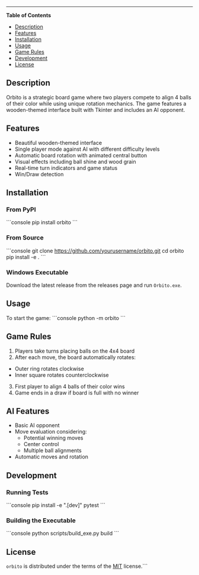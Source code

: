 -----

**Table of Contents**

- [Description](#description)
- [Features](#features)
- [Installation](#installation) 
- [Usage](#usage)
- [Game Rules](#game-rules)
- [Development](#development)
- [License](#license)

## Description

Orbito is a strategic board game where two players compete to align 4 balls of their color while using unique rotation mechanics. The game features a wooden-themed interface built with Tkinter and includes an AI opponent.

## Features

- Beautiful wooden-themed interface
- Single player mode against AI with different difficulty levels
- Automatic board rotation with animated central button 
- Visual effects including ball shine and wood grain
- Real-time turn indicators and game status
- Win/Draw detection

## Installation

### From PyPI
\```console
pip install orbito
\```

### From Source 
\```console
git clone https://github.com/yourusername/orbito.git
cd orbito
pip install -e .
\```

### Windows Executable
Download the latest release from the releases page and run `Orbito.exe`.

## Usage

To start the game:
\```console 
python -m orbito
\```

## Game Rules

1. Players take turns placing balls on the 4x4 board
2. After each move, the board automatically rotates:
  - Outer ring rotates clockwise
  - Inner square rotates counterclockwise
3. First player to align 4 balls of their color wins
4. Game ends in a draw if board is full with no winner

## AI Features

- Basic AI opponent
- Move evaluation considering:
  - Potential winning moves
  - Center control
  - Multiple ball alignments
- Automatic moves and rotation

## Development

### Running Tests
\```console
pip install -e ".[dev]"
pytest
\```

### Building the Executable
\```console
python scripts/build_exe.py build
\```

## License

`orbito` is distributed under the terms of the [MIT](https://spdx.org/licenses/MIT.html) license.```
